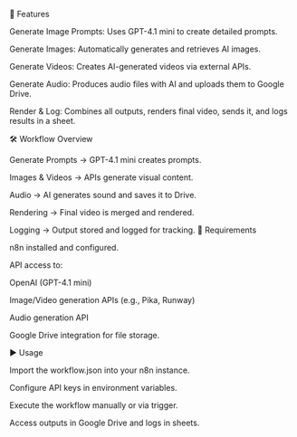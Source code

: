 🚀 Features

Generate Image Prompts: Uses GPT-4.1 mini to create detailed prompts.

Generate Images: Automatically generates and retrieves AI images.

Generate Videos: Creates AI-generated videos via external APIs.

Generate Audio: Produces audio files with AI and uploads them to Google Drive.

Render & Log: Combines all outputs, renders final video, sends it, and logs results in a sheet.

🛠️ Workflow Overview

Generate Prompts → GPT-4.1 mini creates prompts.

Images & Videos → APIs generate visual content.

Audio → AI generates sound and saves it to Drive.

Rendering → Final video is merged and rendered.

Logging → Output stored and logged for tracking.
🔧 Requirements

n8n installed and configured.

API access to:

OpenAI (GPT-4.1 mini)

Image/Video generation APIs (e.g., Pika, Runway)

Audio generation API

Google Drive integration for file storage.

▶️ Usage

Import the workflow.json into your n8n instance.

Configure API keys in environment variables.

Execute the workflow manually or via trigger.

Access outputs in Google Drive and logs in sheets.
